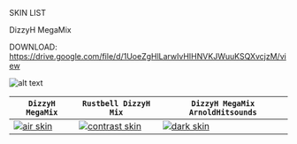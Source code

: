 SKIN LIST

DizzyH MegaMix

DOWNLOAD: https://drive.google.com/file/d/1UoeZgHlLarwIvHIHNVKJWuuKSQXvcjzM/view


![alt text](https://osu.ppy.sh/ss/14203296/ab17)

| `DizzyH MegaMix` | `Rustbell DizzyH Mix` | `DizzyH MegaMix ArnoldHitsounds` |
| --- | --- | --- |
| [![air skin](https://osu.ppy.sh/ss/14419998/fd14)](https://mmistakes.github.io/minimal-mistakes/assets/images/air-skin-archive-large.png) | [![contrast skin](https://osu.ppy.sh/ss/14419993/96be)](https://mmistakes.github.io/minimal-mistakes/assets/images/contrast-skin-archive-large.png) | [![dark skin](https://osu.ppy.sh/ss/14419998/fd14)](https://mmistakes.github.io/minimal-mistakes/assets/images/dark-skin-archive-large.png) |


